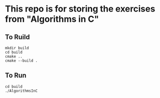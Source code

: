# This repo is for storing the exercises from "Algorithms in C"

## To Ruild
    mkdir build
    cd build
    cmake ..
    cmake --build .


## To Run
    cd build
    ./AlgorithmsInC